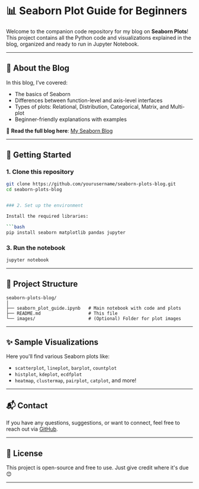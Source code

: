 # 📊 Seaborn Plot Guide for Beginners

Welcome to the companion code repository for my blog on **Seaborn Plots**!  
This project contains all the Python code and visualizations explained in the blog, organized and ready to run in Jupyter Notebook.

---

## 📖 About the Blog

In this blog, I’ve covered:
- The basics of Seaborn
- Differences between function-level and axis-level interfaces
- Types of plots: Relational, Distribution, Categorical, Matrix, and Multi-plot
- Beginner-friendly explanations with examples

📝 **Read the full blog here**: [My Seaborn Blog]([https://your-blog-link.com](https://dev.to/aaryanlunis/learn-all-seaborn-graphs-in-one-blog-with-code-output-508p))  

---

## 🚀 Getting Started

### 1. Clone this repository

```bash
git clone https://github.com/yourusername/seaborn-plots-blog.git
cd seaborn-plots-blog


### 2. Set up the environment

Install the required libraries:

```bash
pip install seaborn matplotlib pandas jupyter
```

### 3. Run the notebook

```bash
jupyter notebook
```

---

## 📁 Project Structure

```
seaborn-plots-blog/
│
├── seaborn_plot_guide.ipynb   # Main notebook with code and plots
├── README.md                  # This file
└── images/                    # (Optional) Folder for plot images
```

---

## ✨ Sample Visualizations

Here you'll find various Seaborn plots like:

* `scatterplot`, `lineplot`, `barplot`, `countplot`
* `histplot`, `kdeplot`, `ecdfplot`
* `heatmap`, `clustermap`, `pairplot`, `catplot`, and more!

---

## 📬 Contact

If you have any questions, suggestions, or want to connect, feel free to reach out via [GitHub](https://github.com/Aaryan-Lunis).

---

## 📌 License

This project is open-source and free to use. Just give credit where it's due 😊

---
